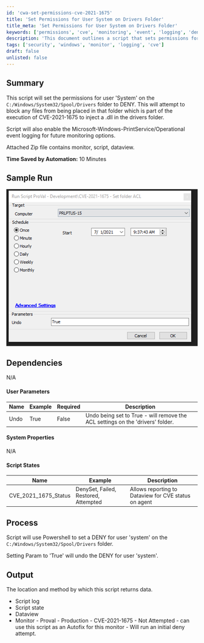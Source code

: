 ```yaml
---
id: 'cwa-set-permissions-cve-2021-1675'
title: 'Set Permissions for User System on Drivers Folder'
title_meta: 'Set Permissions for User System on Drivers Folder'
keywords: ['permissions', 'cve', 'monitoring', 'event', 'logging', 'deny', 'windows']
description: 'This document outlines a script that sets permissions for the user "System" on the C://Windows//System32//Spool//Drivers folder to DENY, aiming to prevent file injection related to CVE-2021-1675. The script also enables event logging for monitoring purposes, providing a comprehensive solution for security enhancement.'
tags: ['security', 'windows', 'monitor', 'logging', 'cve']
draft: false
unlisted: false
---
```

## Summary

This script will set the permissions for user 'System' on the `C:/Windows/System32/Spool/Drivers` folder to DENY. This will attempt to block any files from being placed in that folder which is part of the execution of CVE-2021-1675 to inject a .dll in the drivers folder.

Script will also enable the Microsoft-Windows-PrintService/Operational event logging for future monitoring options.

Attached Zip file contains monitor, script, dataview.

**Time Saved by Automation:** 10 Minutes

## Sample Run

![Sample Run](../../../static/img/CVE-2021-1675---Set-folder-ACL-(PrintNightmare)/image_1.png)

## Dependencies

N/A

#### User Parameters

| Name | Example | Required | Description |
|------|---------|----------|-------------|
| Undo | True | False | Undo being set to True - will remove the ACL settings on the 'drivers' folder. |

#### System Properties

N/A

#### Script States

| Name | Example | Description |
|------|---------|-------------|
| CVE_2021_1675_Status | DenySet, Failed, Restored, Attempted | Allows reporting to Dataview for CVE status on agent |

## Process

Script will use Powershell to set a DENY for user 'system' on the `C:/Windows/System32/Spool/Drivers` folder.

Setting Param to 'True' will undo the DENY for user 'system'.

## Output

The location and method by which this script returns data.

- Script log
- Script state
- Dataview
- Monitor - Proval - Production - CVE-2021-1675 - Not Attempted - can use this script as an Autofix for this monitor - Will run an initial deny attempt.




